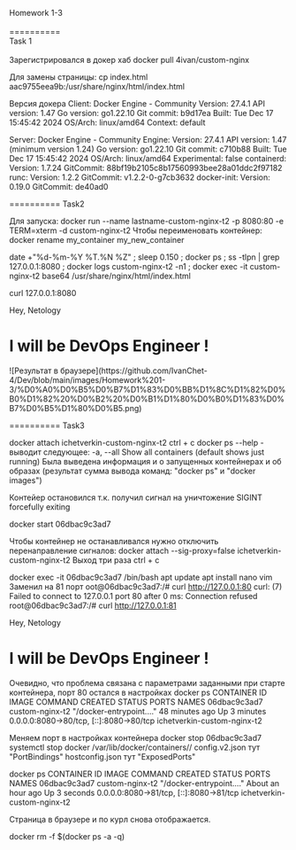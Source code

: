 Homework 1-3
<br>
<br>
========== <br>
Task 1<br>
<br>
Зарегистрировался в докер хаб
docker pull 4ivan/custom-nginx

Для замены страницы: cp index.html aac9755eea9b:/usr/share/nginx/html/index.html

Версия докера
Client: Docker Engine - Community
 Version:           27.4.1
 API version:       1.47
 Go version:        go1.22.10
 Git commit:        b9d17ea
 Built:             Tue Dec 17 15:45:42 2024
 OS/Arch:           linux/amd64
 Context:           default

Server: Docker Engine - Community
 Engine:
  Version:          27.4.1
  API version:      1.47 (minimum version 1.24)
  Go version:       go1.22.10
  Git commit:       c710b88
  Built:            Tue Dec 17 15:45:42 2024
  OS/Arch:          linux/amd64
  Experimental:     false
 containerd:
  Version:          1.7.24
  GitCommit:        88bf19b2105c8b17560993bee28a01ddc2f97182
 runc:
  Version:          1.2.2
  GitCommit:        v1.2.2-0-g7cb3632
 docker-init:
  Version:          0.19.0
  GitCommit:        de40ad0


==========
Task2

Для запуска:  docker run --name lastname-custom-nginx-t2 -p 8080:80 -e TERM=xterm -d custom-nginx-t2
Чтобы переименовать контейнер: docker rename my_container my_new_container

date +"%d-%m-%Y %T.%N %Z" ; sleep 0.150 ; docker ps ; ss -tlpn | grep 127.0.0.1:8080 ; docker logs custom-nginx-t2 -n1 ; docker exec -it custom-nginx-t2 base64 /usr/share/nginx/html/index.html

сurl 127.0.0.1:8080
<html>
<head> Hey, Netology</head>
<body>
 <h1>I will be DevOps Engineer !</h1>
<body>
</html>
![Результат в браузере](https://github.com/IvanChet-4/Dev/blob/main/images/Homework%201-3/%D0%A0%D0%B5%D0%B7%D1%83%D0%BB%D1%8C%D1%82%D0%B0%D1%82%20%D0%B2%20%D0%B1%D1%80%D0%B0%D1%83%D0%B7%D0%B5%D1%80%D0%B5.png)

==========
Task3

docker attach ichetverkin-custom-nginx-t2
ctrl + c
docker ps --help       - выводит следующее:    -a, --all             Show all containers (default shows just running)
Была выведена информация и о запущенных контейнерах и об образах   (результат сумма вывода команд: "docker ps"  и  "docker images")

Контейер остановился т.к. получил сигнал на уничтожение SIGINT forcefully exiting 

docker start 06dbac9c3ad7

Чтобы контейнер не останавливался нужно отключить перенаправление сигналов:
docker attach --sig-proxy=false ichetverkin-custom-nginx-t2
Выход три раза ctrl + c

docker exec -it 06dbac9c3ad7 /bin/bash
apt update
apt install nano vim
Заменил на 81 порт
oot@06dbac9c3ad7:/# curl http://127.0.0.1:80 
curl: (7) Failed to connect to 127.0.0.1 port 80 after 0 ms: Connection refused
root@06dbac9c3ad7:/#  curl http://127.0.0.1:81
<html>
<head> Hey, Netology</head>
<body>
 <h1>I will be DevOps Engineer !</h1>
<body>
</html>

Очевидно, что проблема связана с параметрами заданными при старте контейнера, порт 80 остался в настройках 
docker ps
CONTAINER ID   IMAGE             COMMAND                  CREATED          STATUS         PORTS                                     NAMES
06dbac9c3ad7   custom-nginx-t2   "/docker-entrypoint.…"   48 minutes ago   Up 3 minutes   0.0.0.0:8080->80/tcp, [::]:8080->80/tcp   ichetverkin-custom-nginx-t2

Меняем порт в настройках контейнера
docker stop 06dbac9c3ad7
systemctl stop docker
/var/lib/docker/containers/<ID>/
config.v2.json тут "PortBindings"
hostconfig.json тут "ExposedPorts"

docker ps
CONTAINER ID   IMAGE             COMMAND                  CREATED             STATUS         PORTS                                     NAMES
06dbac9c3ad7   custom-nginx-t2   "/docker-entrypoint.…"   About an hour ago   Up 3 seconds   0.0.0.0:8080->81/tcp, [::]:8080->81/tcp   ichetverkin-custom-nginx-t2

Страница в браузере и по курл снова отображается.

docker rm -f $(docker ps -a -q)
